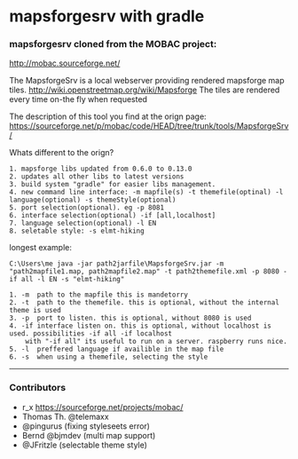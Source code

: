 # mapsforgesrv with gradle
### mapsforgesrv cloned from the MOBAC project:
http://mobac.sourceforge.net/

The MapsforgeSrv is a local webserver providing rendered mapsforge map tiles.
http://wiki.openstreetmap.org/wiki/Mapsforge
The tiles are rendered every time on-the fly when requested

The description of this tool you find at the orign page:
https://sourceforge.net/p/mobac/code/HEAD/tree/trunk/tools/MapsforgeSrv/

Whats different to the orign?

	1. mapsforge libs updated from 0.6.0 to 0.13.0
	2. updates all other libs to latest versions
	3. build system "gradle" for easier libs management.
	4. new command line interface: -m mapfile(s) -t themefile(optinal) -l language(optional) -s themeStyle(optional)
	5. port selection(optional). eg -p 8081
	6. interface selection(optional) -if [all,localhost]
	7. language selection(optional) -l EN
    8. seletable style: -s elmt-hiking
	
longest example:
```console
C:\Users\me java -jar path2jarfile\MapsforgeSrv.jar -m "path2mapfile1.map, path2mapfile2.map" -t path2themefile.xml -p 8080 -if all -l EN -s "elmt-hiking"
```

	1. -m  path to the mapfile this is mandetorry
	2. -t  path to the themefile. this is optional, without the internal theme is used
	3. -p  port to listen. this is optional, without 8080 is used
	4. -if interface listen on. this is optional, without localhost is used. possibilities -if all -if localhost
		with "-if all" its useful to run on a server. raspberry runs nice.
	5. -l  preffered language if availible in the map file
    6. -s  when using a themefile, selecting the style

-------------
### Contributors
- r_x https://sourceforge.net/projects/mobac/
- Thomas Th. @telemaxx
- @pingurus (fixing styleseets error)
- Bernd @bjmdev (multi map support)
- @JFritzle (selectable theme style)

